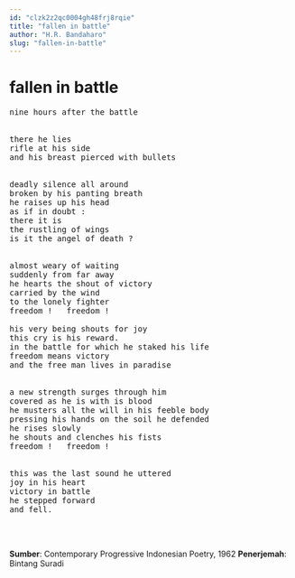 ```yaml
---
id: "clzk2z2qc0004gh48frj8rqie"
title: "fallen in battle"
author: "H.R. Bandaharo"
slug: "fallen-in-battle"
---
```


# fallen in battle

<pre>
nine hours after the battle


there he lies
rifle at his side
and his breast pierced with bullets


deadly silence all around
broken by his panting breath
he raises up his head
as if in doubt :
there it is
the rustling of wings
is it the angel of death ?


almost weary of waiting
suddenly from far away
he hearts the shout of victory
carried by the wind
to the lonely fighter
freedom !   freedom !

his very being shouts for joy
this cry is his reward.
in the battle for which he staked his life
freedom means victory
and the free man lives in paradise


a new strength surges through him
covered as he is with is blood
he musters all the will in his feeble body
pressing his hands on the soil he defended
he rises slowly
he shouts and clenches his fists
freedom !   freedom !


this was the last sound he uttered
joy in his heart
victory in battle
he stepped forward
and fell.
</pre>

<br/><br/>

**Sumber**: Contemporary Progressive Indonesian Poetry, 1962
**Penerjemah**: Bintang Suradi

